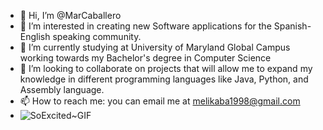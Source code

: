 - 👋 Hi, I’m @MarCaballero
- 👀 I’m interested in creating new Software applications for the Spanish-English speaking community.
- 🌱 I’m currently studying at University of Maryland Global Campus working towards my Bachelor's degree in Computer Science
- 💞️ I’m looking to collaborate on projects that will allow me to expand my knowledge in different programming languages like Java, Python, and Assembly language.
- 📫 How to reach me: you can email me at melikaba1998@gmail.com
- ![SoExcited~GIF](https://user-images.githubusercontent.com/65955086/196276769-2b81f131-2c96-4432-aeea-b34687d1afbc.gif)

<!---
MarCaballero/MarCaballero is a ✨ special ✨ repository because its `README.md` (this file) appears on your GitHub profile.
You can click the Preview link to take a look at your changes.
--->
